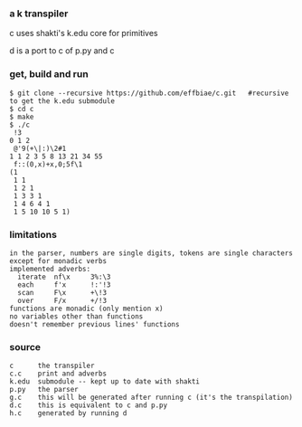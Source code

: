 ### a k transpiler
c uses shakti's k.edu core for primitives

d is a port to c of p.py and c
### get, build and run
```
$ git clone --recursive https://github.com/effbiae/c.git   #recursive to get the k.edu submodule
$ cd c
$ make
$ ./c
 !3
0 1 2
 @'9(+\|:)\2#1
1 1 2 3 5 8 13 21 34 55
 f::(0,x)+x,0;5f\1
(1
 1 1
 1 2 1
 1 3 3 1
 1 4 6 4 1
 1 5 10 10 5 1)
```
### limitations
```
in the parser, numbers are single digits, tokens are single characters except for monadic verbs
implemented adverbs:
  iterate  nf\x     3%:\3
  each     f'x      !:'!3
  scan     F\x      +\!3
  over     F/x      +/!3
functions are monadic (only mention x)
no variables other than functions
doesn't remember previous lines' functions
```
### source
```
c      the transpiler
c.c    print and adverbs
k.edu  submodule -- kept up to date with shakti
p.py   the parser
g.c    this will be generated after running c (it's the transpilation)
d.c    this is equivalent to c and p.py
h.c    generated by running d
```
